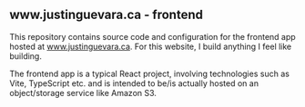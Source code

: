 ## www<span></span>.justinguevara.ca - frontend

This repository contains source code and configuration for the frontend app hosted at www.justinguevara.ca. For this website, I build anything I feel like building.

The frontend app is a typical React project, involving technologies such as Vite, TypeScript etc. and is intended to be/is actually hosted on an object/storage service like Amazon S3.
